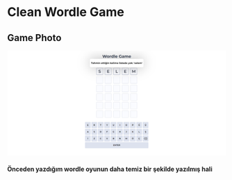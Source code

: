 # Clean Wordle Game

## Game Photo
<img src="public/game.png">

#### Önceden yazdığım wordle oyunun daha temiz bir şekilde yazılmış hali

